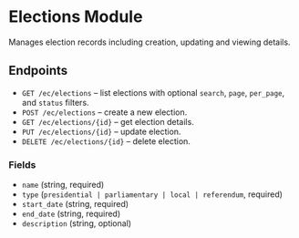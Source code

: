 # Elections Module

Manages election records including creation, updating and viewing details.

## Endpoints
- `GET /ec/elections` – list elections with optional `search`, `page`, `per_page`, and `status` filters.
- `POST /ec/elections` – create a new election.
- `GET /ec/elections/{id}` – get election details.
- `PUT /ec/elections/{id}` – update election.
- `DELETE /ec/elections/{id}` – delete election.

### Fields
- `name` (string, required)
- `type` (`presidential | parliamentary | local | referendum`, required)
- `start_date` (string, required)
- `end_date` (string, required)
- `description` (string, optional)
